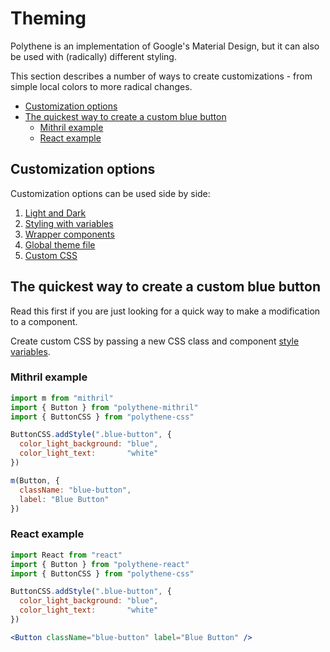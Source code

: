 # Theming

Polythene is an implementation of Google's Material Design, but it can also be used with (radically) different styling.

This section describes a number of ways to create customizations - from simple local colors to more radical changes.

<!-- MarkdownTOC autolink="true" autoanchor="true" bracket="round" levels="1,2,3" -->

- [Customization options](#customization-options)
- [The quickest way to create a custom blue button](#the-quickest-way-to-create-a-custom-blue-button)
  - [Mithril example](#mithril-example)
  - [React example](#react-example)

<!-- /MarkdownTOC -->


<a id="customization-options"></a>
## Customization options

Customization options can be used side by side:

1. [Light and Dark](theming/light-and-dark.md)
1. [Styling with variables](theming/style-variables.md)
1. [Wrapper components](theming/wrapper-components.md)
1. [Global theme file](theming/global-theme-file.md)
1. [Custom CSS](theming/custom-css.md)



<a id="the-quickest-way-to-create-a-custom-blue-button"></a>
## The quickest way to create a custom blue button

Read this first if you are just looking for a quick way to make a modification to a component.

Create custom CSS by passing a new CSS class and component [style variables](theming/style-variables.md).


<a id="mithril-example"></a>
### Mithril example

```javascript
import m from "mithril"
import { Button } from "polythene-mithril"
import { ButtonCSS } from "polythene-css"

ButtonCSS.addStyle(".blue-button", {
  color_light_background: "blue",
  color_light_text:       "white"
})

m(Button, {
  className: "blue-button",
  label: "Blue Button"
})
``` 


<a id="react-jsx-example"></a>
### React example

```jsx
import React from "react"
import { Button } from "polythene-react"
import { ButtonCSS } from "polythene-css"

ButtonCSS.addStyle(".blue-button", {
  color_light_background: "blue",
  color_light_text:       "white"
})

<Button className="blue-button" label="Blue Button" />
``` 
